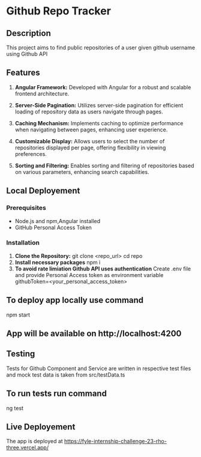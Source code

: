 # Github Repo Tracker

## Description

This project aims to find public repositories of a user given github username using Github API

## Features

1. **Angular Framework:** Developed with Angular for a robust and scalable frontend architecture.
   
2. **Server-Side Pagination:** Utilizes server-side pagination for efficient loading of repository data as users navigate through pages.
   
3. **Caching Mechanism:** Implements caching to optimize performance when navigating between pages, enhancing user experience.
   
4. **Customizable Display:** Allows users to select the number of repositories displayed per page, offering flexibility in viewing preferences.
   
5. **Sorting and Filtering:** Enables sorting and filtering of repositories based on various parameters, enhancing search capabilities.

## Local Deployement
### Prerequisites

- Node.js and npm,Angular installed
- GitHub Personal Access Token

### Installation

1. **Clone the Repository:**
  git clone <repo_url>
  cd repo
2. **Install necessary packages**
   npm i
3. **To avoid rate limiation Github API uses authentication**
  Create .env file and provide Personal Access token as environment variable
   githubToken=<your_personal_access_token>

## To deploy app locally use command
   npm start
## App will be available on http://localhost:4200

## Testing
  Tests for Github Component and Service are written in  respective test files and mock test data is taken from src/testData.ts
  ## To run tests run command
   ng test

## Live Deployement
The app is deployed at https://fyle-internship-challenge-23-rho-three.vercel.app/


